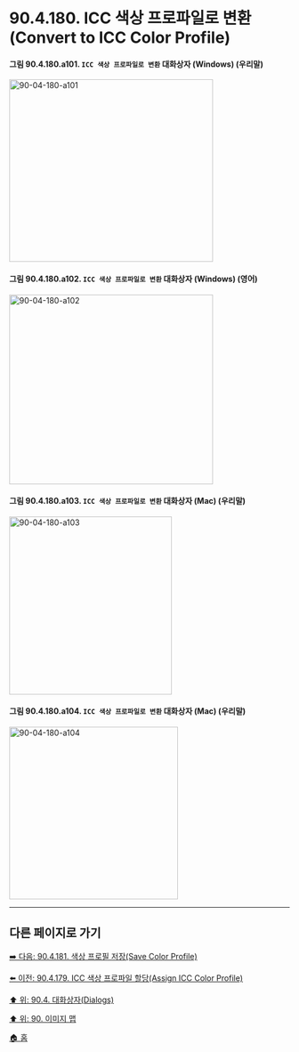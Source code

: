 # 90.4.180. ICC 색상 프로파일로 변환(Convert to ICC Color Profile)

<a id="90-04-180-a101"></a>

#### 그림 90.4.180.a101. `ICC 색상 프로파일로 변환` 대화상자 (Windows) (우리말)
<img width="366" height="328" alt="90-04-180-a101" src="https://github.com/user-attachments/assets/f334ab9a-64af-449e-bb9d-da1881893a34" />

<a id="90-04-180-a102"></a>

#### 그림 90.4.180.a102. `ICC 색상 프로파일로 변환` 대화상자 (Windows) (영어)
<img width="366" height="341" alt="90-04-180-a102" src="https://github.com/user-attachments/assets/c307e0d4-79de-460d-ad81-1eae0f1cdd4f" />

<a id="90-04-180-a103"></a>

#### 그림 90.4.180.a103. `ICC 색상 프로파일로 변환` 대화상자 (Mac) (우리말)
<img width="292" height="320" alt="90-04-180-a103" src="https://github.com/user-attachments/assets/e8de3c98-396e-473e-b9ca-f9afb595734e" />

<a id="90-04-180-a104"></a>

#### 그림 90.4.180.a104. `ICC 색상 프로파일로 변환` 대화상자 (Mac) (우리말)
<img width="303" height="310" alt="90-04-180-a104" src="https://github.com/user-attachments/assets/28a6807a-0bcd-4fb0-87ba-4b2665bfa319" />

***

## 다른 페이지로 가기

[➡️ 다음: 90.4.181. 색상 프로필 저장(Save Color Profile)](./90-04-0181-save_color_profile.md)

[⬅️ 이전: 90.4.179. ICC 색상 프로파일 할당(Assign ICC Color Profile)](./90-04-0179-assign_icc_color_profile.md)

[⬆️ 위: 90.4. 대화상자(Dialogs)](./90-04-0000-dialogs.md)

[⬆️ 위: 90. 이미지 맵](./90-00-image-map.md)

[🏠 홈](./00-home.md)